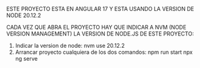 
ESTE PROYECTO ESTA EN ANGULAR 17 Y ESTA USANDO LA VERSION DE NODE 20.12.2

CADA VEZ QUE ABRA EL PROYECTO HAY QUE INDICAR A NVM (NODE VERSION MANAGEMENT)
LA VERSION DE NODE.JS DE ESTE PROYECTO:

1) Indicar la version de node: nvm use 20.12.2
2) Arrancar proyecto cualquiera de los dos comandos:
   npm run start
   npx ng serve